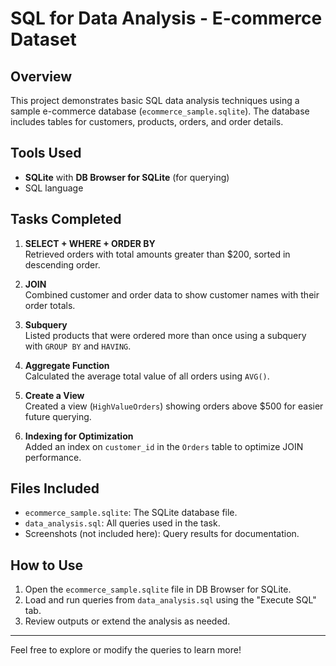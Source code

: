 
# SQL for Data Analysis - E-commerce Dataset

## Overview
This project demonstrates basic SQL data analysis techniques using a sample e-commerce database (`ecommerce_sample.sqlite`). The database includes tables for customers, products, orders, and order details.

## Tools Used
- **SQLite** with **DB Browser for SQLite** (for querying)
- SQL language

## Tasks Completed
1. **SELECT + WHERE + ORDER BY**  
   Retrieved orders with total amounts greater than $200, sorted in descending order.

2. **JOIN**  
   Combined customer and order data to show customer names with their order totals.

3. **Subquery**  
   Listed products that were ordered more than once using a subquery with `GROUP BY` and `HAVING`.

4. **Aggregate Function**  
   Calculated the average total value of all orders using `AVG()`.

5. **Create a View**  
   Created a view (`HighValueOrders`) showing orders above $500 for easier future querying.

6. **Indexing for Optimization**  
   Added an index on `customer_id` in the `Orders` table to optimize JOIN performance.

## Files Included
- `ecommerce_sample.sqlite`: The SQLite database file.
- `data_analysis.sql`: All queries used in the task.
- Screenshots (not included here): Query results for documentation.

## How to Use
1. Open the `ecommerce_sample.sqlite` file in DB Browser for SQLite.
2. Load and run queries from `data_analysis.sql` using the "Execute SQL" tab.
3. Review outputs or extend the analysis as needed.

---

Feel free to explore or modify the queries to learn more!
